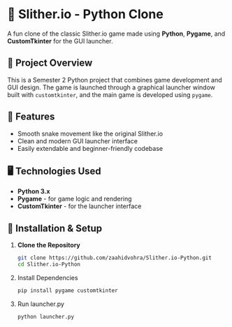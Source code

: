 # 🐍 Slither.io - Python Clone

A fun clone of the classic Slither.io game made using **Python**, **Pygame**, and **CustomTkinter** for the GUI launcher.

## 📁 Project Overview

This is a Semester 2 Python project that combines game development and GUI design. The game is launched through a graphical launcher window built with `customtkinter`, and the main game is developed using `pygame`.

## 🚀 Features

- Smooth snake movement like the original Slither.io
- Clean and modern GUI launcher interface
- Easily extendable and beginner-friendly codebase

## 🖥️ Technologies Used

- **Python 3.x**
- **Pygame** - for game logic and rendering
- **CustomTkinter** - for the launcher interface

## 🔧 Installation & Setup

1. **Clone the Repository**
   ```bash
   git clone https://github.com/zaahidvohra/Slither.io-Python.git
   cd Slither.io-Python
2. Install Dependencies
   ```bash
   pip install pygame customtkinter
3. Run launcher.py
   ```bash
   python launcher.py
